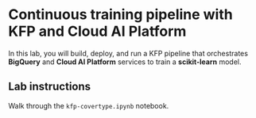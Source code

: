 # Continuous training pipeline with KFP and Cloud AI Platform

In this lab, you will build, deploy, and run a KFP pipeline that orchestrates **BigQuery** and **Cloud AI Platform** services to train a **scikit-learn** model.


## Lab instructions

Walk through the `kfp-covertype.ipynb` notebook.
